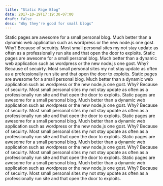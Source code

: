 ```yaml
---
title: "Static Page Blog"
date: 2017-10-19T17:19:30-07:00
draft: false
desc: "Why they're good for small blogs"
---
```

Static pages are awesome for a small personal blog. Much better than a dynamic web application such as wordpress or the new node.js one gost. Why? Because of secuirty. Most small personal sites my not stay update as often as a professionally run site and that open the door to exploits.
Static pages are awesome for a small personal blog. Much better than a dynamic web application such as wordpress or the new node.js one gost. Why? Because of secuirty. Most small personal sites my not stay update as often as a professionally run site and that open the door to exploits.
Static pages are awesome for a small personal blog. Much better than a dynamic web application such as wordpress or the new node.js one gost. Why? Because of secuirty. Most small personal sites my not stay update as often as a professionally run site and that open the door to exploits.
Static pages are awesome for a small personal blog. Much better than a dynamic web application such as wordpress or the new node.js one gost. Why? Because of secuirty. Most small personal sites my not stay update as often as a professionally run site and that open the door to exploits.
Static pages are awesome for a small personal blog. Much better than a dynamic web application such as wordpress or the new node.js one gost. Why? Because of secuirty. Most small personal sites my not stay update as often as a professionally run site and that open the door to exploits.
Static pages are awesome for a small personal blog. Much better than a dynamic web application such as wordpress or the new node.js one gost. Why? Because of secuirty. Most small personal sites my not stay update as often as a professionally run site and that open the door to exploits.
Static pages are awesome for a small personal blog. Much better than a dynamic web application such as wordpress or the new node.js one gost. Why? Because of secuirty. Most small personal sites my not stay update as often as a professionally run site and that open the door to exploits.

